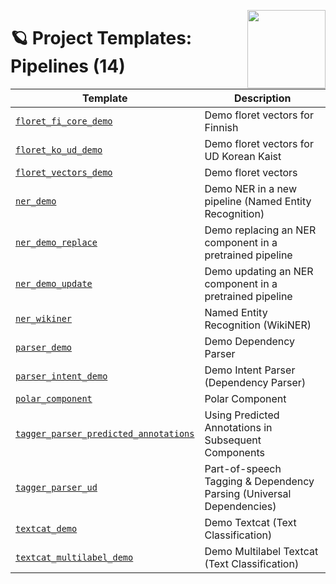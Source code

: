 <a href="https://explosion.ai"><img src="https://explosion.ai/assets/img/logo.svg" width="125" height="125" align="right" /></a>

# 🪐 Project Templates: Pipelines (14)

| Template | Description |
| --- | --- |
| [`floret_fi_core_demo`](floret_fi_core_demo) | Demo floret vectors for Finnish |
| [`floret_ko_ud_demo`](floret_ko_ud_demo) | Demo floret vectors for UD Korean Kaist |
| [`floret_vectors_demo`](floret_vectors_demo) | Demo floret vectors |
| [`ner_demo`](ner_demo) | Demo NER in a new pipeline (Named Entity Recognition) |
| [`ner_demo_replace`](ner_demo_replace) | Demo replacing an NER component in a pretrained pipeline |
| [`ner_demo_update`](ner_demo_update) | Demo updating an NER component in a pretrained pipeline |
| [`ner_wikiner`](ner_wikiner) | Named Entity Recognition (WikiNER) |
| [`parser_demo`](parser_demo) | Demo Dependency Parser |
| [`parser_intent_demo`](parser_intent_demo) | Demo Intent Parser (Dependency Parser) |
| [`polar_component`](polar_component) | Polar Component |
| [`tagger_parser_predicted_annotations`](tagger_parser_predicted_annotations) | Using Predicted Annotations in Subsequent Components |
| [`tagger_parser_ud`](tagger_parser_ud) | Part-of-speech Tagging & Dependency Parsing (Universal Dependencies) |
| [`textcat_demo`](textcat_demo) | Demo Textcat (Text Classification) |
| [`textcat_multilabel_demo`](textcat_multilabel_demo) | Demo Multilabel Textcat (Text Classification) |